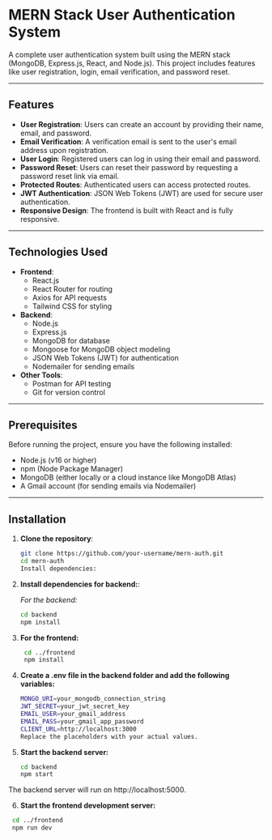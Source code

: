 # MERN Stack User Authentication System

A complete user authentication system built using the MERN stack (MongoDB, Express.js, React, and Node.js). This project includes features like user registration, login, email verification, and password reset.

---

## Features

- **User Registration**: Users can create an account by providing their name, email, and password.
- **Email Verification**: A verification email is sent to the user's email address upon registration.
- **User Login**: Registered users can log in using their email and password.
- **Password Reset**: Users can reset their password by requesting a password reset link via email.
- **Protected Routes**: Authenticated users can access protected routes.
- **JWT Authentication**: JSON Web Tokens (JWT) are used for secure user authentication.
- **Responsive Design**: The frontend is built with React and is fully responsive.

---

## Technologies Used

- **Frontend**:
  - React.js
  - React Router for routing
  - Axios for API requests
  - Tailwind CSS for styling
- **Backend**:
  - Node.js
  - Express.js
  - MongoDB for database
  - Mongoose for MongoDB object modeling
  - JSON Web Tokens (JWT) for authentication
  - Nodemailer for sending emails
- **Other Tools**:
  - Postman for API testing
  - Git for version control

---

## Prerequisites

Before running the project, ensure you have the following installed:

- Node.js (v16 or higher)
- npm (Node Package Manager)
- MongoDB (either locally or a cloud instance like MongoDB Atlas)
- A Gmail account (for sending emails via Nodemailer)

---

## Installation

1. **Clone the repository**:
   ```bash
   git clone https://github.com/your-username/mern-auth.git
   cd mern-auth
   Install dependencies:
2. **Install dependencies for backend:**:

   *For the backend:*
   ```bash
   cd backend
   npm install
3. **For the frontend:**
   ```bash
    cd ../frontend
    npm install

4. **Create a .env file in the backend folder and add the following variables:**

   ```bash
   MONGO_URI=your_mongodb_connection_string
   JWT_SECRET=your_jwt_secret_key
   EMAIL_USER=your_gmail_address
   EMAIL_PASS=your_gmail_app_password
   CLIENT_URL=http://localhost:3000
   Replace the placeholders with your actual values.

5. **Start the backend server:**
    ```bash
    cd backend
    npm start
The backend server will run on http://localhost:5000.

6. **Start the frontend development server:**
  ```bash
   cd ../frontend
   npm run dev
